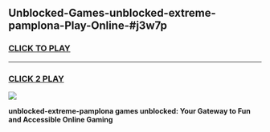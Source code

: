 
## Unblocked-Games-unblocked-extreme-pamplona-Play-Online-#j3w7p
<h3>
<a href="https://premium.freeplayer.one?title=unblocked-extreme-pamplona&ref=27F">CLICK TO PLAY</a></h3>
<hr>

<h3>
<a href="https://premium.freeplayer.one?title=unblocked-extreme-pamplona&ref=27F">CLICK 2 PLAY</a>
  
</h3>

<a href="https://premium.freeplayer.one?title=unblocked-extreme-pamplona&ref=27F"><img src="https://clearcache.store/games.png"></a>


**unblocked-extreme-pamplona games unblocked: Your Gateway to Fun and Accessible Online Gaming**
